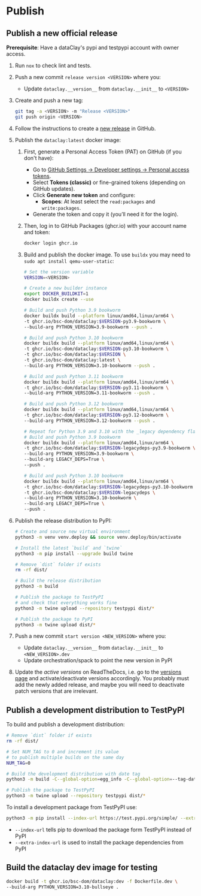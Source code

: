 # Publish

## Publish a new official release

**Prerequisite**: Have a dataClay's pypi and testpypi account with owner access.

1. Run `nox` to check lint and tests.
2. Push a new commit `release version <VERSION>` where you:
   - Update `dataclay.__version__` from `dataclay.__init__` to `<VERSION>`

3. Create and push a new tag:

   ```bash
   git tag -a <VERSION> -m "Release <VERSION>"
   git push origin <VERSION>
   ```

4. Follow the instructions to create a [new release](https://docs.github.com/en/repositories/releasing-projects-on-github/managing-releases-in-a-repository) in GitHub.

5. Publish the `dataclay:latest` docker image:

    1. First, generate a Personal Access Token (PAT) on GitHub (if you don't have):
        - Go to [GitHub Settings → Developer settings → Personal access tokens](https://github.com/settings/tokens).
        - Select **Tokens (classic)** or fine-grained tokens (depending on GitHub updates).
        - Click **Generate new token** and configure:
            - **Scopes**: At least select the `read:packages` and `write:packages`.
        - Generate the token and copy it (you’ll need it for the login).

    2. Then, log in to GitHub Packages (ghcr.io) with your account name and token:

        ```bash
        docker login ghcr.io
        ```

    3. Build and publish the docker image. To use `buildx` you may need to `sudo apt install qemu-user-static`:

        ```bash
        # Set the version variable
        VERSION=<VERSION>

        # Create a new builder instance
        export DOCKER_BUILDKIT=1
        docker buildx create --use

        # Build and push Python 3.9 bookworm
        docker buildx build --platform linux/amd64,linux/arm64 \
        -t ghcr.io/bsc-dom/dataclay:$VERSION-py3.9-bookworm \
        --build-arg PYTHON_VERSION=3.9-bookworm --push .

        # Build and push Python 3.10 bookworm
        docker buildx build --platform linux/amd64,linux/arm64 \
        -t ghcr.io/bsc-dom/dataclay:$VERSION-py3.10-bookworm \
        -t ghcr.io/bsc-dom/dataclay:$VERSION \
        -t ghcr.io/bsc-dom/dataclay:latest \
        --build-arg PYTHON_VERSION=3.10-bookworm --push .

        # Build and push Python 3.11 bookworm
        docker buildx build --platform linux/amd64,linux/arm64 \
        -t ghcr.io/bsc-dom/dataclay:$VERSION-py3.11-bookworm \
        --build-arg PYTHON_VERSION=3.11-bookworm --push .

        # Build and push Python 3.12 bookworm
        docker buildx build --platform linux/amd64,linux/arm64 \
        -t ghcr.io/bsc-dom/dataclay:$VERSION-py3.12-bookworm \
        --build-arg PYTHON_VERSION=3.12-bookworm --push .

        # Repeat for Python 3.9 and 3.10 with the _legacy dependency flavour_
        # Build and push Python 3.9 bookworm
        docker buildx build --platform linux/amd64,linux/arm64 \
        -t ghcr.io/bsc-dom/dataclay:$VERSION-legacydeps-py3.9-bookworm \
        --build-arg PYTHON_VERSION=3.9-bookworm \
        --build-arg LEGACY_DEPS=True \
        --push .

        # Build and push Python 3.10 bookworm
        docker buildx build --platform linux/amd64,linux/arm64 \
        -t ghcr.io/bsc-dom/dataclay:$VERSION-legacydeps-py3.10-bookworm \
        -t ghcr.io/bsc-dom/dataclay:$VERSION-legacydeps \
        --build-arg PYTHON_VERSION=3.10-bookworm \
        --build-arg LEGACY_DEPS=True \
        --push .
        ```

6. Publish the release distribution to PyPI:

    ```bash
    # Create and source new virtual environment
    python3 -m venv venv.deploy && source venv.deploy/bin/activate

    # Install the latest `build` and `twine`
    python3 -m pip install --upgrade build twine

    # Remove `dist` folder if exists
    rm -rf dist/

    # Build the release distribution
    python3 -m build

    # Publish the package to TestPyPI
    # and check that everything works fine
    python3 -m twine upload --repository testpypi dist/*

    # Publish the package to PyPI
    python3 -m twine upload dist/*
    ```

7. Push a new commit `start version <NEW_VERSION>` where you:
   - Update `dataclay.__version__` from `dataclay.__init__` to `<NEW_VERSION>.dev`
   - Update orchestration/spack to point the new version in PyPI

8. Update the _active versions_ on ReadTheDocs, i.e. go to the [versions page](https://readthedocs.org/projects/dataclay/versions/) and activate/deactivate versions accordingly. You probably must add the newly added release, and maybe you will need to deactivate patch versions that are irrelevant.

## Publish a development distribution to TestPyPI

To build and publish a development distribution:

```bash
# Remove `dist` folder if exists
rm -rf dist/

# Set NUM_TAG to 0 and increment its value 
# to publish multiple builds on the same day
NUM_TAG=0

# Build the development distribution with date tag
python3 -m build -C--global-option=egg_info -C--global-option=--tag-date -C--global-option=--tag-build=$NUM_TAG

# Publish the package to TestPyPI
python3 -m twine upload --repository testpypi dist/*
```

To install a development package from TestPyPI use:

```bash
python3 -m pip install --index-url https://test.pypi.org/simple/ --extra-index-url https://pypi.org/simple/ dataclay
```

- `--index-url` tells pip to download the package form TestPyPI instead of PyPI
- `--extra-index-url` is used to install the package dependencies from PyPI

## Build the dataclay dev image for testing

```bash
docker build -t ghcr.io/bsc-dom/dataclay:dev -f Dockerfile.dev \
--build-arg PYTHON_VERSION=3.10-bullseye .
```
